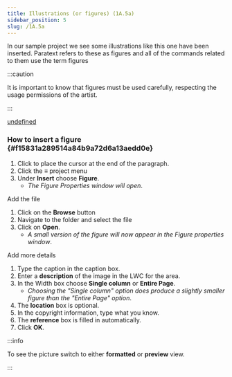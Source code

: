 ```yaml
---
title: Illustrations (or figures) (1A.5a)
sidebar_position: 5
slug: /1A.5a
---
```




In our sample project we see some illustrations like this one have been inserted. Paratext refers to these as figures and all of the commands related to them use the term figures


:::caution

It is important to know that figures must be used carefully, respecting the usage permissions of the artist.

:::




[undefined](https://manual.paratext.org/Video-summaries/Stage-1/Additional/1A.5a#how-to-insert-a-figure)


### How to insert a figure {#f15831a289514a84b9a72d6a13aedd0e}

1. Click to place the cursor at the end of the paragraph.
1. Click the ≡ project menu
1. Under **Insert** choose **Figure**.
	- _The Figure Properties window will open_.

Add the file

1. Click on the **Browse** button
1. Navigate to the folder and select the file
1. Click on **Open**.
	- _A small version of the figure will now appear in the Figure properties window_.

Add more details

1. Type the caption in the caption box.
1. Enter a **description** of the image in the LWC for the area.
1. In the Width box choose **Single column** or **Entire Page**.
	- _Choosing the "Single column" option does produce a slightly smaller figure than the "Entire Page" option_.
1. The **location** box is optional.
1. In the copyright information, type what you know.
1. The **reference** box is filled in automatically.
1. Click **OK**.

:::info

To see the picture switch to either **formatted** or **preview** view.

:::



